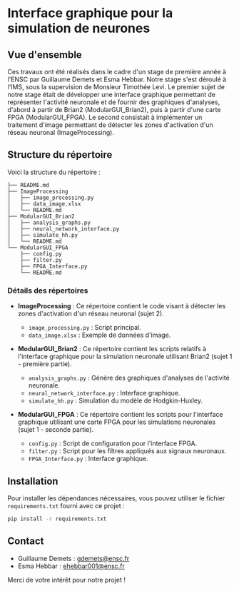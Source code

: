# Interface graphique pour la simulation de neurones

## Vue d'ensemble

Ces travaux ont été réalisés dans le cadre d'un stage de première année à l'ENSC par Guillaume Demets et Esma Hebbar. Notre stage s'est déroulé à l'IMS, sous la supervision de Monsieur Timothée Levi. Le premier sujet de notre stage était de développer une interface graphique permettant de représenter l'activité neuronale et de fournir des graphiques d'analyses, d'abord à partir de Brian2 (ModularGUI_Brian2), puis à partir d'une carte FPGA (ModularGUI_FPGA). Le second consistait à implémenter un traitement d'image permettant de détecter les zones d'activation d'un réseau neuronal (ImageProcessing).

## Structure du répertoire

Voici la structure du répertoire :

```
├── README.md
├── ImageProcessing
│   ├── image_processing.py
│   ├── data_image.xlsx
│   └── README.md
├── ModularGUI_Brian2
│   ├── analysis_graphs.py
│   ├── neural_network_interface.py
│   ├── simulate_hh.py
│   └── README.md
└── ModularGUI_FPGA
    ├── config.py
    ├── filter.py
    ├── FPGA_Interface.py
    └── README.md
```

### Détails des répertoires

- **ImageProcessing** : Ce répertoire contient le code visant à détecter les zones d'activation d'un réseau neuronal (sujet 2). 
  - `image_processing.py` : Script principal.
  - `data_image.xlsx` : Exemple de données d'image.

- **ModularGUI_Brian2** : Ce répertoire contient les scripts relatifs à l'interface graphique pour la simulation neuronale utilisant Brian2 (sujet 1 - première partie).
  - `analysis_graphs.py` : Génère des graphiques d'analyses de l'activité neuronale.
  - `neural_network_interface.py` : Interface graphique.
  - `simulate_hh.py` : Simulation du modèle de Hodgkin-Huxley.

- **ModularGUI_FPGA** : Ce répertoire contient les scripts pour l'interface graphique utilisant une carte FPGA pour les simulations neuronales (sujet 1 - seconde partie).
  - `config.py` : Script de configuration pour l'interface FPGA.
  - `filter.py` : Script pour les filtres appliqués aux signaux neuronaux.
  - `FPGA_Interface.py` : Interface graphique.

## Installation

Pour installer les dépendances nécessaires, vous pouvez utiliser le fichier `requirements.txt` fourni avec ce projet :

```bash
pip install -r requirements.txt
```

## Contact

- Guillaume Demets : gdemets@ensc.fr
- Esma Hebbar : ehebbar001@ensc.fr

Merci de votre intérêt pour notre projet !